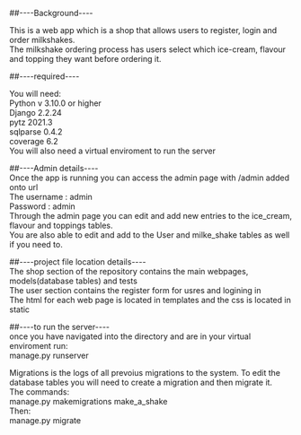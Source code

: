 ##----Background----  

This is a web app which is a shop that allows users to register, login and order milkshakes.  
The milkshake ordering process has users select which ice-cream, flavour and topping they want before ordering it.


##----required----  

You will need:  
Python v 3.10.0 or higher  
Django 2.2.24  
pytz 2021.3  
sqlparse 0.4.2  
coverage 6.2   
You will also need a virtual enviroment to run the server   


##----Admin details----   
Once the app is running you can access the admin page with /admin added onto url    
The username : admin     
Password : admin    
Through the admin page you can edit and add new entries to the ice_cream, flavour and toppings tables.    
You are also able to edit and add to the User and milke_shake tables as well if you need to.    


##----project file location details----    
The shop section of the repository contains the main webpages, models(database tables) and tests    
The user section contains the register form for usres and logining in    
The html for each web page is located in templates and the css is located in static    


##----to run the server----     
once you have navigated into the directory and are in your virtual enviroment run:    
manage.py runserver    


Migrations is the logs of all prevoius migrations to the system. To edit the database tables you will need to create a migration and then migrate it.    
The commands:    
manage.py makemigrations make_a_shake   
Then:    
manage.py migrate     
    


